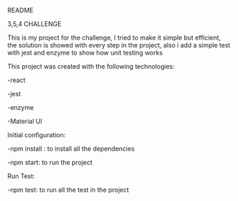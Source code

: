 README

3,5,4 CHALLENGE

This is my project for the challenge, I tried to make it simple but efficient, the solution is showed with every step in the project, also i add a simple test with jest and enzyme to show how unit testing works

This project was created with the following technologies:

-react

-jest

-enzyme

-Material UI


Initial configuration:

-npm install : to install all the dependencies

-npm start: to run the project

Run Test:

-npm test: to run all the test in the project
